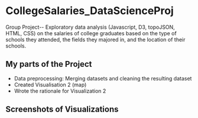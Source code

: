 # CollegeSalaries_DataScienceProj
Group Project-- Exploratory data analysis (Javascript, D3, topoJSON, HTML, CSS) on the salaries of college graduates based on the type of schools they attended, the fields they majored in, and the location of their schools. 

## My parts of the Project 
- Data preprocessing: Merging datasets and cleaning the resulting dataset
- Created Visualisation 2 (map)
- Wrote the rationale for Visualization 2


## Screenshots of Visualizations






